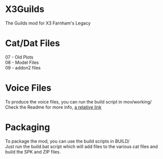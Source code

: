 # X3Guilds
The Guilds mod for X3 Farnham's Legacy

# Cat/Dat Files
07 - Old Plots<br/>
08 - Model Files<br/>
09 - addon2 files<br/>

# Voice Files

To produce the voice files, you can run the build script in mov/working/<br/>
Check the Readme for more info, [a relative link](mov/working/README.md)

# Packaging

To package the mod, you can use the build scripts in BUILD/</br>
Just run the build.bat script which will add files to the various cat files and build the SPK and ZIP files.